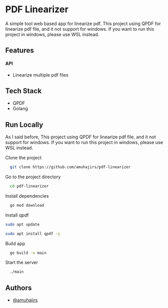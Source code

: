 
# PDF Linearizer

A simple tool web based app for linearize pdf. This project using QPDF for linearize pdf file, and it not support for windows. If you want to run this project in windows, please use WSL instead.
## Features

#### API
- Linearize multiple pdf files
## Tech Stack

- QPDF
- Golang
## Run Locally

As I said before, This project using QPDF for linearize pdf file, and it not support for windows. If you want to run this project in windows, please use WSL instead.

Clone the project

```bash
  git clone https://github.com/amuhajirs/pdf-linearizer
```

Go to the project directory

```bash
  cd pdf-linearizer
```

Install dependencies

```bash
  go mod download
```

Install qpdf

```bash
sudo apt update
```

```bash
sudo apt install qpdf -y
```

Build app

```bash
  go build -o main
```

Start the server

```bash
  ./main
```


## Authors

- [@amuhajirs](https://www.github.com/amuhajirs)

